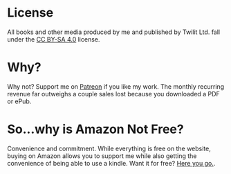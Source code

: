 # License
All books and other media produced by me and published by Twilit Ltd. fall under the [CC BY-SA 4.0](https://creativecommons.org/licenses/by-sa/4.0/">) license.

# Why?
Why not?  Support me on [Patreon](https://www.patreon.com/devontingley) if you like my work.  The monthly recurring revenue far outweighs a couple sales lost because you downloaded a PDF or ePub.

# So...why is Amazon Not Free?
Convenience and commitment.  While everything is free on the website, buying on Amazon allows you to support me while also getting the convenience of being able to use a kindle.  Want it for free?  [Here you go.](https://www.sendepubtokindle.com/).
